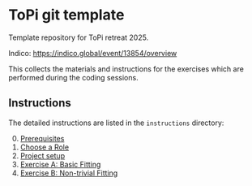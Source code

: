 # ToPi git template
Template repository for ToPi retreat 2025.

Indico: https://indico.global/event/13854/overview

This collects the materials and instructions for the exercises which are performed during the coding sessions.

## Instructions

The detailed instructions are listed in the `instructions` directory:

0. [Prerequisites](./instructions/0-Prerequisites.md)
0. [Choose a Role](./instructions/1-Roles.md)
0. [Project setup](./instructions/2-Setup.md)
0. [Exercise A: Basic Fitting](./instructions/3-Exercise-A.md)
0. [Exercise B: Non-trivial Fitting](./instructions/4-Exercise-B.md)
